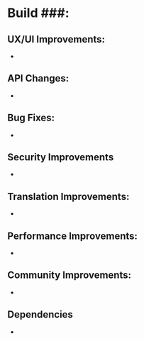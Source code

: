 # Build ###:

## UX/UI Improvements:
-

## API Changes:
-

## Bug Fixes:
-

## Security Improvements
-

## Translation Improvements:
-

## Performance Improvements:
-

## Community Improvements:
-

## Dependencies
-